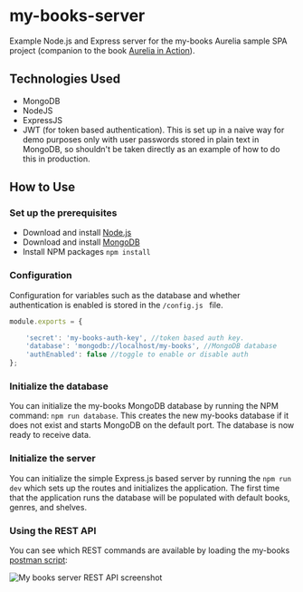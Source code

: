 # my-books-server
Example Node.js and Express server for the my-books Aurelia sample SPA project (companion to the book [Aurelia in Action](https://www.manning.com/books/aurelia-in-action)).

## Technologies Used
* MongoDB
* NodeJS
* ExpressJS
* JWT (for token based authentication). This is set up in a naive way for demo purposes only with user passwords stored in plain text in MongoDB, so shouldn't be taken directly as an example of how to do this in production.

## How to Use

### Set up the prerequisites
* Download and install [Node.js](https://nodejs.org/en/download/package-manager/)
* Download and install [MongoDB](https://docs.mongodb.com/manual/installation/)
* Install NPM packages `npm install`


### Configuration ###
Configuration for variables such as the database and whether authentication is enabled is stored in the <code>/config.js </code> file.

```js
module.exports = {

    'secret': 'my-books-auth-key', //token based auth key.
    'database': 'mongodb://localhost/my-books', //MongoDB database
    'authEnabled': false //toggle to enable or disable auth
};
```

### Initialize the database 
You can initialize the my-books MongoDB database by running the NPM command: `npm run database`. This creates the new my-books database
if it does not exist and starts MongoDB on the default port. The database is now ready to receive data.

### Initialize the server
You can initialize the simple Express.js based server by running the `npm run dev` which sets up the routes and initializes the application. The first time that the application runs the database will be populated with default books, genres, and shelves.

### Using the REST API
You can see which REST commands are available by loading the my-books [postman script](https://github.com/freshcutdevelopment/my-books-server/blob/master/my-books.postman_collection.json):

![My books server REST API screenshot](https://sean-hunter.io/wp-content/uploads/2017/06/my-books-sample-server.png "My books server REST API screenshot")
